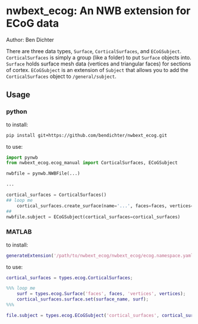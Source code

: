 # nwbext_ecog: An NWB extension for ECoG data

Author: Ben Dichter

There are three data types, `Surface`, `CorticalSurfaces`, and `ECoGSubject`. `CorticalSurfaces` is simply a group (like a folder) to put `Surface` objects into. `Surface` holds surface mesh data (vertices and triangular faces) for sections of cortex. `ECoGSubject` is an extension of `Subject` that allows you to add the `CorticalSurfaces` object to `/general/subject`.

## Usage

### python

to install:
```bash
pip install git+https://github.com/bendichter/nwbext_ecog.git
```
to use:
```python
import pynwb
from nwbext_ecog.ecog_manual import CorticalSurfaces, ECoGSubject

nwbfile = pynwb.NWBFile(...)

...

cortical_surfaces = CorticalSurfaces()
## loop me
    cortical_surfaces.create_surface(name='...', faces=faces, vertices=veritices)
##
nwbfile.subject = ECoGSubject(cortical_surfaces=cortical_surfaces)
```

### MATLAB
to install:
```matlab
generateExtension('/path/to/nwbext_ecog/nwbext_ecog/ecog.namespace.yaml');
```

to use:
```matlab
cortical_surfaces = types.ecog.CorticalSurfaces;

%%% loop me
    surf = types.ecog.Surface('faces', faces, 'vertices', vertices);
    cortical_surfaces.surface.set(surface_name, surf);
%%%

file.subject = types.ecog.ECoGSubject('cortical_surfaces', cortical_surfaces);
```
